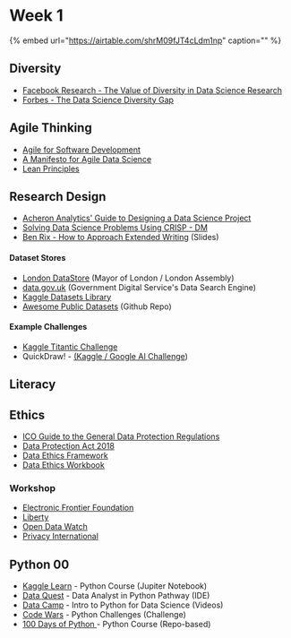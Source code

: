 # Week 1

{% embed url="https://airtable.com/shrM09fJT4cLdm1np" caption="" %}

## Diversity

* [Facebook Research - The Value of Diversity in Data Science Research](https://research.fb.com/the-value-of-diversity-in-data-science-research/)
* [Forbes - The Data Science Diversity Gap](https://www.forbes.com/sites/priceonomics/2017/09/28/the-data-science-diversity-gap/#4ccb99875f58)

## Agile Thinking

* [Agile for Software Development](http://agilemanifesto.org)
* [A Manifesto for Agile Data Science](https://www.oreilly.com/ideas/a-manifesto-for-agile-data-science)
* [Lean Principles](https://www.lean.org/WhatsLean/Principles.cfm)

## Research Design

* [Acheron Analytics' Guide to Designing a Data Science Project](http://www.acheronanalytics.com/acheron-blog/a-guide-to-designing-a-data-science-project)
* [Solving Data Science Problems Using CRISP - DM](https://www.kaggle.com/ananta/solving-data-science-problems-using-crisp-dm/notebook)
* [Ben Rix - How to Approach Extended Writing](https://docs.google.com/presentation/d/1Yq2tbFxYOKlBdnjOcpSAkf9tIearRTOJJ_EpgmPiLjU/edit?usp=sharing) \(Slides\)

#### Dataset Stores

* [London DataStore](https://data.london.gov.uk/dataset) \(Mayor of London / London Assembly\)
* [data.gov.uk](https://data.gov.uk) \(Government Digital Service's Data Search Engine\)
* [Kaggle Datasets Library ](https://www.kaggle.com/datasets) 
* [Awesome Public Datasets](https://github.com/awesomedata/awesome-public-datasets) \(Github Repo\)

#### Example Challenges

* [Kaggle Titantic Challenge](https://www.kaggle.com/c/titanic)
* QuickDraw! - [ \(Kaggle / Google AI Challenge](https://www.kaggle.com/c/quickdraw-doodle-recognition)\)

## Literacy

## Ethics

* [ICO Guide to the General Data Protection Regulations](https://ico.org.uk/for-organisations/guide-to-the-general-data-protection-regulation-gdpr/)
* [Data Protection Act 2018](http://www.legislation.gov.uk/ukpga/2018/12/contents/enacted)
* [Data Ethics Framework](https://www.gov.uk/government/publications/data-ethics-framework/data-ethics-framework)
* [Data Ethics Workbook](https://www.gov.uk/government/publications/data-ethics-workbook/data-ethics-workbook)

### Workshop

* [Electronic Frontier Foundation](https://www.eff.org/work)
* [Liberty](https://www.libertyhumanrights.org.uk/campaigning)
* [Open Data Watch](https://opendatawatch.com/our-work/)
* [Privacy International](https://privacyinternational.org/what-we-do)

## Python 00

* [Kaggle Learn](https://www.kaggle.com/learn/python) - Python Course \(Jupiter Notebook\)
* [Data Quest](https://www.dataquest.io) - Data Analyst in Python Pathway \(IDE\)
* [Data Camp](https://www.datacamp.com/courses/intro-to-python-for-data-science) - Intro to Python for Data Science \(Videos\)
* [Code Wars](https://www.codewars.com/?language=python) - Python Challenges \(Challenge\)
* [100 Days of Python ](https://github.com/talkpython/100daysofcode-with-python-course)- Python Course \(Repo-based\)

